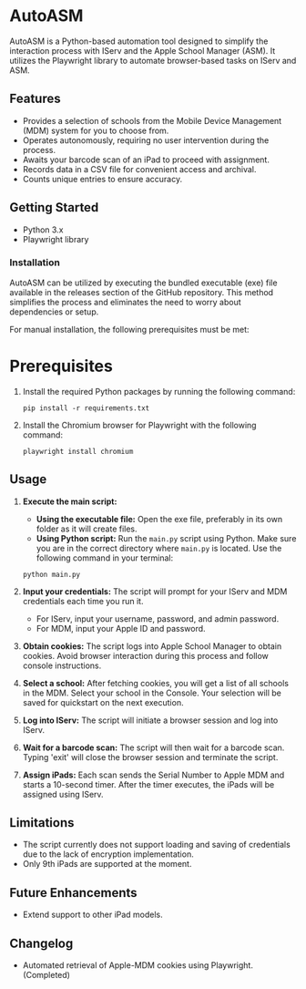 # AutoASM

AutoASM is a Python-based automation tool designed to simplify the interaction process with IServ and the Apple School Manager (ASM). It utilizes the Playwright library to automate browser-based tasks on IServ and ASM.

## Features

- Provides a selection of schools from the Mobile Device Management (MDM) system for you to choose from.
- Operates autonomously, requiring no user intervention during the process.
- Awaits your barcode scan of an iPad to proceed with assignment.
- Records data in a CSV file for convenient access and archival.
- Counts unique entries to ensure accuracy.

## Getting Started


- Python 3.x
- Playwright library

### Installation

AutoASM can be utilized by executing the bundled executable (exe) file available in the releases section of the GitHub repository. This method simplifies the process and eliminates the need to worry about dependencies or setup.

For manual installation, the following prerequisites must be met:

# Prerequisites

1. Install the required Python packages by running the following command:
   ```
   pip install -r requirements.txt
   ```
2. Install the Chromium browser for Playwright with the following command:
   ```
   playwright install chromium
   ```
## Usage

1. **Execute the main script:** 
   - **Using the executable file:** Open the exe file, preferably in its own folder as it will create files.
   - **Using Python script:** Run the `main.py` script using Python. Make sure you are in the correct directory where `main.py` is located. Use the following command in your terminal:
   ```
   python main.py
   ```

2. **Input your credentials:** The script will prompt for your IServ and MDM credentials each time you run it.
    - For IServ, input your username, password, and admin password.
    - For MDM, input your Apple ID and password.

3. **Obtain cookies:** The script logs into Apple School Manager to obtain cookies. Avoid browser interaction during this process and follow console instructions.

4. **Select a school:** After fetching cookies, you will get a list of all schools in the MDM. Select your school in the Console. Your selection will be saved for quickstart on the next execution.

5. **Log into IServ:** The script will initiate a browser session and log into IServ.

6. **Wait for a barcode scan:** The script will then wait for a barcode scan. Typing 'exit' will close the browser session and terminate the script.

7. **Assign iPads:** Each scan sends the Serial Number to Apple MDM and starts a 10-second timer. After the timer executes, the iPads will be assigned using IServ.

## Limitations

- The script currently does not support loading and saving of credentials due to the lack of encryption implementation.
- Only 9th iPads are supported at the moment.

## Future Enhancements

- Extend support to other iPad models.

## Changelog

- Automated retrieval of Apple-MDM cookies using Playwright. (Completed)
